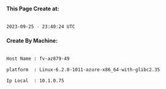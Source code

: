 
   
#### This Page Create at:

```bash

2023-09-25 - 23:40:24 UTC

```

#### Create By Machine:

```bash

Host Name : fv-az879-49

platform  : Linux-6.2.0-1011-azure-x86_64-with-glibc2.35

Ip Local  : 10.1.0.75

```

